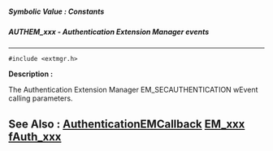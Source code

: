 ##### Symbolic Value : Constants
##### AUTHEM_xxx - Authentication Extension Manager events
---
```
#include <extmgr.h>
```
**Description :**

The Authentication Extension Manager EM_SECAUTHENTICATION wEvent calling 
parameters.

**See Also :**
[AuthenticationEMCallback](/reference/Func/AuthenticationEMCallback)
[EM_xxx](/reference/Symb/EM_xxx)
[fAuth_xxx](/reference/Symb/fAuth_xxx)
---

